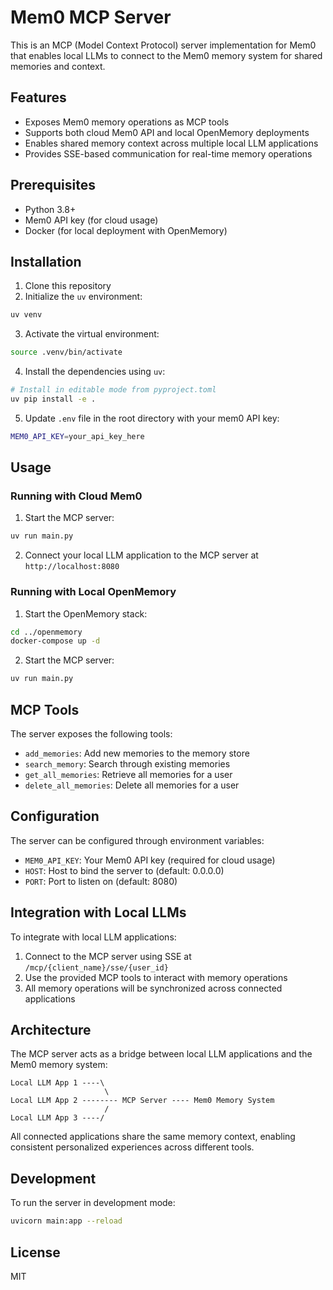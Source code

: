 # Mem0 MCP Server

This is an MCP (Model Context Protocol) server implementation for Mem0 that enables local LLMs to connect to the Mem0 memory system for shared memories and context.

## Features

- Exposes Mem0 memory operations as MCP tools
- Supports both cloud Mem0 API and local OpenMemory deployments
- Enables shared memory context across multiple local LLM applications
- Provides SSE-based communication for real-time memory operations

## Prerequisites

- Python 3.8+
- Mem0 API key (for cloud usage)
- Docker (for local deployment with OpenMemory)

## Installation

1. Clone this repository
2. Initialize the `uv` environment:

```bash
uv venv
```

3. Activate the virtual environment:

```bash
source .venv/bin/activate
```

4. Install the dependencies using `uv`:

```bash
# Install in editable mode from pyproject.toml
uv pip install -e .
```

5. Update `.env` file in the root directory with your mem0 API key:

```bash
MEM0_API_KEY=your_api_key_here
```

## Usage

### Running with Cloud Mem0

1. Start the MCP server:

```bash
uv run main.py
```

2. Connect your local LLM application to the MCP server at `http://localhost:8080`

### Running with Local OpenMemory

1. Start the OpenMemory stack:

```bash
cd ../openmemory
docker-compose up -d
```

2. Start the MCP server:

```bash
uv run main.py
```

## MCP Tools

The server exposes the following tools:

- `add_memories`: Add new memories to the memory store
- `search_memory`: Search through existing memories
- `get_all_memories`: Retrieve all memories for a user
- `delete_all_memories`: Delete all memories for a user

## Configuration

The server can be configured through environment variables:

- `MEM0_API_KEY`: Your Mem0 API key (required for cloud usage)
- `HOST`: Host to bind the server to (default: 0.0.0.0)
- `PORT`: Port to listen on (default: 8080)

## Integration with Local LLMs

To integrate with local LLM applications:

1. Connect to the MCP server using SSE at `/mcp/{client_name}/sse/{user_id}`
2. Use the provided MCP tools to interact with memory operations
3. All memory operations will be synchronized across connected applications

## Architecture

The MCP server acts as a bridge between local LLM applications and the Mem0 memory system:

```
Local LLM App 1 ----\
                     \
Local LLM App 2 -------- MCP Server ---- Mem0 Memory System
                     /
Local LLM App 3 ----/
```

All connected applications share the same memory context, enabling consistent personalized experiences across different tools.

## Development

To run the server in development mode:

```bash
uvicorn main:app --reload
```

## License

MIT